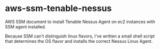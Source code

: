 # aws-ssm-tenable-nessus
AWS SSM document to install Tenable Nessus Agent on ec2 instances with SSM agent installed.

Because SSM can't distinguish linux flavors, I've written a small shell script that determines the OS flavor and installs the correct Nessus Linux Agent.